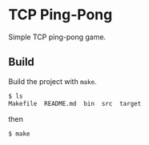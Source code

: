 # TCP Ping-Pong

Simple TCP ping-pong game.

## Build

Build the project with `make`.

```bash
$ ls
Makefile  README.md  bin  src  target
```

then

```bash
$ make
```
